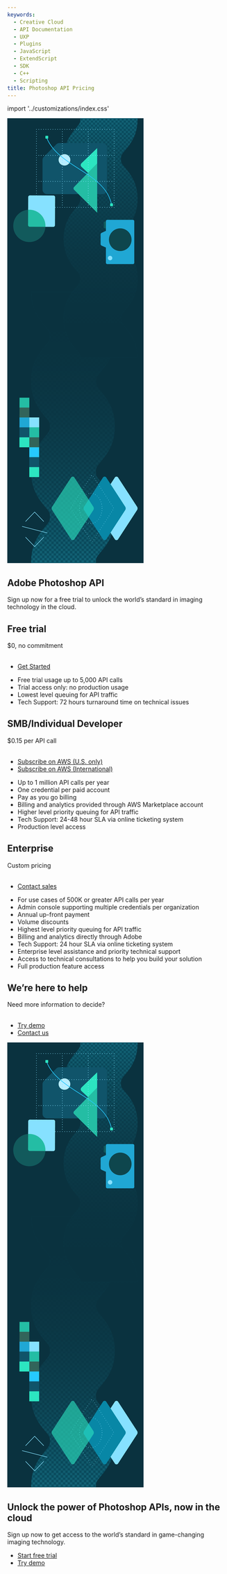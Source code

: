```yaml
---
keywords:
  - Creative Cloud
  - API Documentation
  - UXP
  - Plugins
  - JavaScript
  - ExtendScript
  - SDK
  - C++
  - Scripting
title: Photoshop API Pricing
---
```


import '../customizations/index.css'

<Hero class="custom-height" slots="image, heading, text" variant="fullwidth" background="rgb(12, 50, 63)"/>

![](images/Adobe_io_illustration_banner_3x.png)

## Adobe Photoshop API

Sign up now for a free trial to unlock the world’s standard in imaging technology in the cloud.


<TextBlock class="custom-text" slots="heading, text1, text2, midbuttons, bullet" width="33%" />

## Free trial

$0, no commitment<br /><br />

<div class="custom-text-sub"></div>

* [Get Started](../signup/?ref=signup)

- Free trial usage up to 5,000 API calls
- Trial access only: no production usage
- Lowest level queuing for API traffic
- Tech Support: 72 hours turnaround time on technical issues

<TextBlock class="custom-text" slots="heading, text1, text2, midbuttons, bullet" width="33%" />

## SMB/Individual Developer

$0.15 per API call<br /><br />

<div class="custom-text-sub"></div>

* [Subscribe on AWS (U.S. only)](https://aws.amazon.com/marketplace/pp/prodview-uv7tqlk5idzpg?sr=0-1&ref_=beagle&applicationId=AWS-Marketplace-Console)
* [Subscribe on AWS (International)](https://aws.amazon.com/marketplace/pp/prodview-w4klf4hkd6mqq?sr=0-4&ref_=beagle&applicationId=AWS-Marketplace-Console)

- Up to 1 million API calls per year
- One credential per paid account
- Pay as you go billing
- Billing and analytics provided through AWS Marketplace account
- Higher level priority queuing for API traffic
- Tech Support: 24-48 hour SLA via online ticketing system
- Production level access

<TextBlock class="custom-text" slots="heading, text1, text2, midbuttons, bullet" width="33%" />

## Enterprise

Custom pricing<br /><br />

<div class="custom-text-sub"></div>

* [Contact sales](../signup/?ref=contactsales)

- For use cases of 500K or greater API calls per year
- Admin console supporting multiple credentials per organization
- Annual up-front payment
- Volume discounts
- Highest level priority queuing for API traffic
- Billing and analytics directly through Adobe
- Tech Support: 24 hour SLA via online ticketing system
- Enterprise level assistance and priority technical support
- Access to technical consultations to help you build your solution
- Full production feature access

<TextBlock slots="heading, text, buttons" className="pricing-contact-us" theme="dark" isCentered/>

## We’re here to help

Need more information to decide? <br/><br/>

* [Try demo](demo.md)
* [Contact us](https://psd-services.zendesk.com/hc/en-us/requests/new)




[//]: # (-----------------------------------Summary Section --------------------------------------------------------)
<SummaryBlock slots="image, heading, text, buttons" background="rgb(12, 50, 63)" className="pricing-summary"/>

![](images/Adobe_io_illustration_banner_3x.png)

## Unlock the power of Photoshop APIs, now in the cloud

Sign up now to get access to the world’s standard in game-changing imaging technology.

* [Start free trial](signup.md?ref=signup)
* [Try demo](demo.md)
